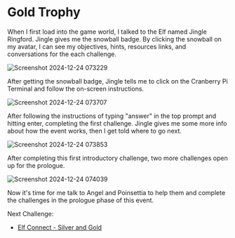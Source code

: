 # Gold Trophy

When I first load into the game world, I talked to the Elf named Jingle Ringford. Jingle gives me the snowball badge. By clicking the snowball on my avatar, I can see my objectives, hints, resources links, and conversations for the each challenge.

![Screenshot 2024-12-24 073229](https://github.com/user-attachments/assets/d7ce3b2a-1066-4e5b-bd81-64a921230990)

After getting the snowball badge, Jingle tells me to click on the Cranberry Pi Terminal and follow the on-screen instructions.

![Screenshot 2024-12-24 073707](https://github.com/user-attachments/assets/cf890bee-8d4b-43e7-b3ce-63f5696ed9a6)

After following the instructions of typing "answer" in the top prompt and hitting enter, completing the first challenge. Jingle gives me some more info about how the event works, then I get told where to go next.  

![Screenshot 2024-12-24 073853](https://github.com/user-attachments/assets/9c5e0d07-5faf-4f39-8a8e-770b299c576f)

After completing this first introductory challenge, two more challenges open up for the prologue.

![Screenshot 2024-12-24 074039](https://github.com/user-attachments/assets/b7089508-7496-4c0b-b95e-4914105c5591)

Now it's time for me talk to Angel and Poinsettia to help them and complete the challenges in the prologue phase of this event. 

Next Challenge:
* [Elf Connect - Silver and Gold](https://github.com/Rockman-Blue/SANS_HHC_2024/blob/6ca19fe2cff31830b17ea9d187128d241716afc6/Prologue/Elf-Connect.md)
